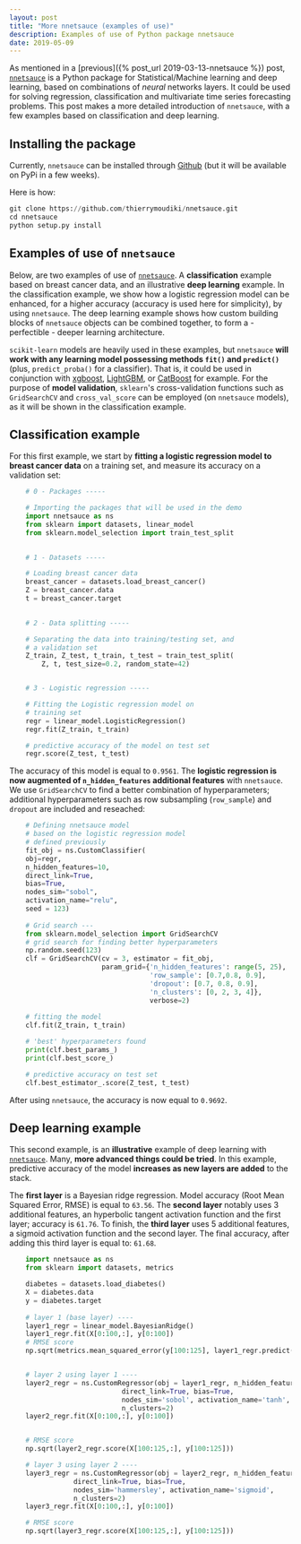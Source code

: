 ```yaml
---
layout: post
title: "More nnetsauce (examples of use)"
description: Examples of use of Python package nnetsauce
date: 2019-05-09
---
```


As mentioned in a [previous]({% post_url 2019-03-13-nnetsauce %}) post, [`nnetsauce`](https://github.com/thierrymoudiki/nnetsauce) is a Python package for Statistical/Machine learning and deep learning, based on combinations of *neural* networks layers. It could be used for solving regression, classification and multivariate time series forecasting problems. This post makes a more detailed introduction of `nnetsauce`, with a few examples based on classification and deep learning.          

        
## Installing the package


 Currently, `nnetsauce` can be installed through [Github](https://github.com/thierrymoudiki/nnetsauce) (but it will be available on PyPi in a few weeks).


Here is how: 

```python        
git clone https://github.com/thierrymoudiki/nnetsauce.git
cd nnetsauce
python setup.py install
```
                
## Examples of use of `nnetsauce`


  Below, are two examples of use of [`nnetsauce`](https://github.com/thierrymoudiki/nnetsauce). A **classification** example based on breast cancer data, and an illustrative **deep learning** example. In the classification example, we show how a logistic regression model can be enhanced, for a higher accuracy (accuracy is used here for simplicity), by using `nnetsauce`. The deep learning example shows how custom building blocks of `nnetsauce` objects can be combined together, to form a - perfectible - deeper learning architecture. 


  `scikit-learn` models are heavily used in these examples, but `nnetsauce` **will work with any learning model possessing methods `fit()` and `predict()`** (plus, `predict_proba()` for a classifier). That is, it could be used in conjunction with [xgboost](https://github.com/dmlc/xgboost/blob/master/demo/guide-python/sklearn_examples.py), [LightGBM](https://github.com/Microsoft/LightGBM/blob/master/examples/python-guide/sklearn_example.py), or [CatBoost](https://github.com/catboost) for example. For the purpose of **model validation**, `sklearn`'s  cross-validation functions such as `GridSearchCV` and `cross_val_score` can be employed (on `nnetsauce` models), as it will be shown in the classification example.


##	 Classification example

For this first example, we start by **fitting a logistic regression model to breast cancer data** on a training set, and measure its accuracy on a validation set: 

```python
    # 0 - Packages ----- 

    # Importing the packages that will be used in the demo
    import nnetsauce as ns
    from sklearn import datasets, linear_model
    from sklearn.model_selection import train_test_split
    

    # 1 - Datasets -----

    # Loading breast cancer data
    breast_cancer = datasets.load_breast_cancer()
    Z = breast_cancer.data
    t = breast_cancer.target

    
    # 2 - Data splitting -----            

    # Separating the data into training/testing set, and 
    # a validation set
    Z_train, Z_test, t_train, t_test = train_test_split(
        Z, t, test_size=0.2, random_state=42)


    # 3 - Logistic regression -----

    # Fitting the Logistic regression model on 
    # training set
    regr = linear_model.LogisticRegression()                        
    regr.fit(Z_train, t_train)

    # predictive accuracy of the model on test set
    regr.score(Z_test, t_test)  
```

The accuracy of this model is equal to `0.9561`. The **logistic regression is now augmented of `n_hidden_features` additional features** with `nnetsauce`. We use `GridSearchCV` to find a better combination of hyperparameters;  additional hyperparameters such as row subsampling (`row_sample`) and `dropout` are included and reseached: 

```python
    # Defining nnetsauce model
    # based on the logistic regression model
    # defined previously
    fit_obj = ns.CustomClassifier(
    obj=regr,
    n_hidden_features=10,
    direct_link=True,
    bias=True,
    nodes_sim="sobol",
    activation_name="relu", 
    seed = 123)
    
    # Grid search ---
    from sklearn.model_selection import GridSearchCV
    # grid search for finding better hyperparameters
    np.random.seed(123)
    clf = GridSearchCV(cv = 3, estimator = fit_obj,
                       param_grid={'n_hidden_features': range(5, 25), 
                                   'row_sample': [0.7,0.8, 0.9], 
                                   'dropout': [0.7, 0.8, 0.9], 
                                   'n_clusters': [0, 2, 3, 4]}, 
                                   verbose=2)
    
    # fitting the model
    clf.fit(Z_train, t_train)

    # 'best' hyperparameters found 
    print(clf.best_params_)
    print(clf.best_score_)

    # predictive accuracy on test set
    clf.best_estimator_.score(Z_test, t_test)
```


After using `nnetsauce`, the accuracy is now equal to `0.9692`.

## Deep learning example


This second example, is an **illustrative** example of deep learning with [`nnetsauce`](https://github.com/thierrymoudiki/nnetsauce). Many, **more advanced things could be tried**. In this example, predictive accuracy of the model **increases as new layers are added** to the stack.


The **first layer** is a Bayesian ridge regression. Model accuracy (Root Mean Squared Error, RMSE) is equal to `63.56`. The **second layer** notably uses 3 additional features, an hyperbolic tangent activation function and the first layer; accuracy is `61.76`. To finish, the **third layer** uses 5 additional features, a sigmoid activation function and the second layer. The final accuracy, after adding this third layer is equal to: `61.68`.


```python
    import nnetsauce as ns
    from sklearn import datasets, metrics

    diabetes = datasets.load_diabetes()
    X = diabetes.data 
    y = diabetes.target
    
    # layer 1 (base layer) ----
    layer1_regr = linear_model.BayesianRidge()
    layer1_regr.fit(X[0:100,:], y[0:100])
    # RMSE score
    np.sqrt(metrics.mean_squared_error(y[100:125], layer1_regr.predict(X[100:125,:])))


    # layer 2 using layer 1 ----
    layer2_regr = ns.CustomRegressor(obj = layer1_regr, n_hidden_features=3, 
                            direct_link=True, bias=True, 
                            nodes_sim='sobol', activation_name='tanh', 
                            n_clusters=2)
    layer2_regr.fit(X[0:100,:], y[0:100])


    # RMSE score
    np.sqrt(layer2_regr.score(X[100:125,:], y[100:125]))

    # layer 3 using layer 2 ----
    layer3_regr = ns.CustomRegressor(obj = layer2_regr, n_hidden_features=5, 
                direct_link=True, bias=True, 
                nodes_sim='hammersley', activation_name='sigmoid', 
                n_clusters=2)
    layer3_regr.fit(X[0:100,:], y[0:100])

    # RMSE score
    np.sqrt(layer3_regr.score(X[100:125,:], y[100:125]))
```

